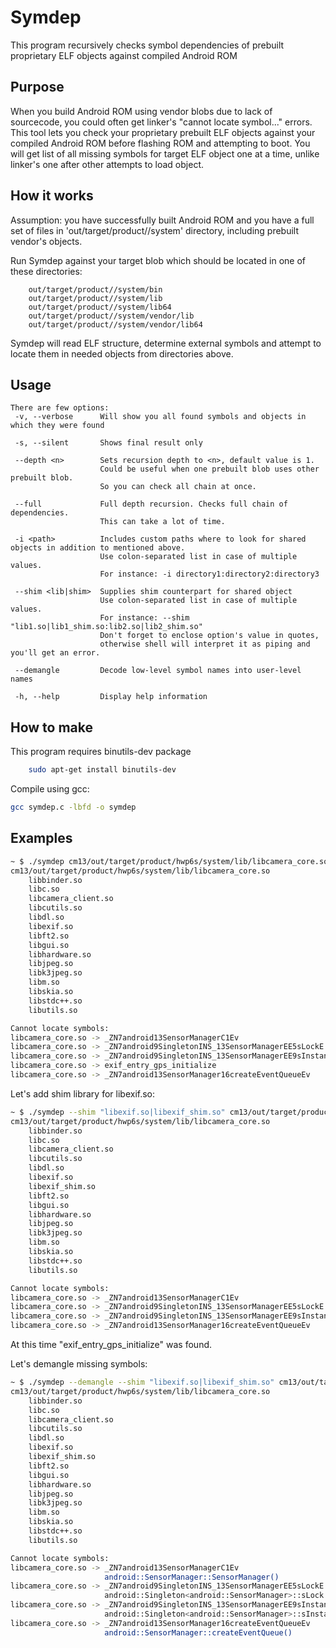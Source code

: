 # Symdep

This program recursively checks symbol dependencies of prebuilt proprietary ELF objects against compiled Android ROM

## Purpose

When you build Android ROM using vendor blobs due to lack of sourcecode, you could often get linker's "cannot locate symbol..." errors.
This tool lets you check your proprietary prebuilt ELF objects against your compiled Android ROM before flashing ROM and attempting to boot.
You will get list of all missing symbols for target ELF object one at a time, unlike linker's one after other attempts to load object.

## How it works

Assumption: you have successfully built Android ROM and you have a full set of files in 'out/target/product//system' directory,
including prebuilt vendor's objects.

Run Symdep against your target blob which should be located in one of these directories:
```
	out/target/product//system/bin
	out/target/product//system/lib
	out/target/product//system/lib64
	out/target/product//system/vendor/lib
	out/target/product//system/vendor/lib64
```
Symdep will read ELF structure, determine external symbols and attempt to locate them in needed objects from directories above.

## Usage
```
There are few options:
 -v, --verbose      Will show you all found symbols and objects in which they were found

 -s, --silent       Shows final result only

 --depth <n>        Sets recursion depth to <n>, default value is 1.
                    Could be useful when one prebuilt blob uses other prebuilt blob.
                    So you can check all chain at once.

 --full             Full depth recursion. Checks full chain of dependencies.
                    This can take a lot of time.

 -i <path>          Includes custom paths where to look for shared objects in addition to mentioned above.
                    Use colon-separated list in case of multiple values.
                    For instance: -i directory1:directory2:directory3

 --shim <lib|shim>  Supplies shim counterpart for shared object
                    Use colon-separated list in case of multiple values.
                    For instance: --shim "lib1.so|lib1_shim.so:lib2.so|lib2_shim.so"
                    Don't forget to enclose option's value in quotes,
                    otherwise shell will interpret it as piping and you'll get an error.

 --demangle         Decode low-level symbol names into user-level names

 -h, --help         Display help information
```
## How to make

This program requires binutils-dev package
```bash
	sudo apt-get install binutils-dev
```
Compile using gcc:
```bash
gcc symdep.c -lbfd -o symdep
```

## Examples
```bash
~ $ ./symdep cm13/out/target/product/hwp6s/system/lib/libcamera_core.so
cm13/out/target/product/hwp6s/system/lib/libcamera_core.so
    libbinder.so
    libc.so
    libcamera_client.so
    libcutils.so
    libdl.so
    libexif.so
    libft2.so
    libgui.so
    libhardware.so
    libjpeg.so
    libk3jpeg.so
    libm.so
    libskia.so
    libstdc++.so
    libutils.so

Cannot locate symbols:
libcamera_core.so -> _ZN7android13SensorManagerC1Ev
libcamera_core.so -> _ZN7android9SingletonINS_13SensorManagerEE5sLockE
libcamera_core.so -> _ZN7android9SingletonINS_13SensorManagerEE9sInstanceE
libcamera_core.so -> exif_entry_gps_initialize
libcamera_core.so -> _ZN7android13SensorManager16createEventQueueEv
```
Let's add shim library for libexif.so:
```bash
~ $ ./symdep --shim "libexif.so|libexif_shim.so" cm13/out/target/product/hwp6s/system/lib/libcamera_core.so
cm13/out/target/product/hwp6s/system/lib/libcamera_core.so
    libbinder.so
    libc.so
    libcamera_client.so
    libcutils.so
    libdl.so
    libexif.so
    libexif_shim.so
    libft2.so
    libgui.so
    libhardware.so
    libjpeg.so
    libk3jpeg.so
    libm.so
    libskia.so
    libstdc++.so
    libutils.so

Cannot locate symbols:
libcamera_core.so -> _ZN7android13SensorManagerC1Ev
libcamera_core.so -> _ZN7android9SingletonINS_13SensorManagerEE5sLockE
libcamera_core.so -> _ZN7android9SingletonINS_13SensorManagerEE9sInstanceE
libcamera_core.so -> _ZN7android13SensorManager16createEventQueueEv
```
At this time "exif_entry_gps_initialize" was found.

Let's demangle missing symbols:
```bash
~ $ ./symdep --demangle --shim "libexif.so|libexif_shim.so" cm13/out/target/product/hwp6s/system/lib/libcamera_core.so
cm13/out/target/product/hwp6s/system/lib/libcamera_core.so
    libbinder.so
    libc.so
    libcamera_client.so
    libcutils.so
    libdl.so
    libexif.so
    libexif_shim.so
    libft2.so
    libgui.so
    libhardware.so
    libjpeg.so
    libk3jpeg.so
    libm.so
    libskia.so
    libstdc++.so
    libutils.so

Cannot locate symbols:
libcamera_core.so -> _ZN7android13SensorManagerC1Ev
                     android::SensorManager::SensorManager()
libcamera_core.so -> _ZN7android9SingletonINS_13SensorManagerEE5sLockE
                     android::Singleton<android::SensorManager>::sLock
libcamera_core.so -> _ZN7android9SingletonINS_13SensorManagerEE9sInstanceE
                     android::Singleton<android::SensorManager>::sInstance
libcamera_core.so -> _ZN7android13SensorManager16createEventQueueEv
                     android::SensorManager::createEventQueue()
```